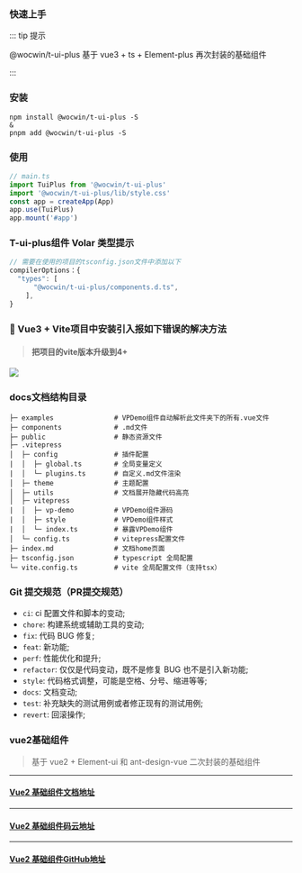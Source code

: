### 快速上手

::: tip 提示

@wocwin/t-ui-plus 基于 vue3 + ts + Element-plus 再次封装的基础组件

:::

### 安装

```bash:no-line-numbers
npm install @wocwin/t-ui-plus -S
&
pnpm add @wocwin/t-ui-plus -S
```


### 使用

```js
// main.ts
import TuiPlus from '@wocwin/t-ui-plus'
import '@wocwin/t-ui-plus/lib/style.css'
const app = createApp(App)
app.use(TuiPlus)
app.mount('#app')
```

### T-ui-plus组件 Volar 类型提示

```js
// 需要在使用的项目的tsconfig.json文件中添加以下
compilerOptions：{
  "types": [
      "@wocwin/t-ui-plus/components.d.ts",
    ],
}

```

### 🔨  Vue3 + Vite项目中安装引入报如下错误的解决方法
> #### 把项目的vite版本升级到4+

<img src="../public/img/error.png">

### docs文档结构目录
```
├─ examples               # VPDemo组件自动解析此文件夹下的所有.vue文件
├─ components             # .md文件
├─ public                 # 静态资源文件
├─ .vitepress
│  ├─ config              # 插件配置
|  │  ├─ global.ts        # 全局变量定义
|  │  └─ plugins.ts       # 自定义.md文件渲染
│  ├─ theme               # 主题配置
│  ├─ utils               # 文档展开隐藏代码高亮
│  ├─ vitepress
|  │  ├─ vp-demo          # VPDemo组件源码
|  │  ├─ style            # VPDemo组件样式
|  │  └─ index.ts         # 暴露VPDemo组件
│  └─ config.ts           # vitepress配置文件
├─ index.md               # 文档home页面
├─ tsconfig.json          # typescript 全局配置
└─ vite.config.ts         # vite 全局配置文件（支持tsx）
```

### Git 提交规范（PR提交规范）

- `ci`: ci 配置文件和脚本的变动;
- `chore`: 构建系统或辅助工具的变动;
- `fix`: 代码 BUG 修复;
- `feat`: 新功能;
- `perf`: 性能优化和提升;
- `refactor`: 仅仅是代码变动，既不是修复 BUG 也不是引入新功能;
- `style`: 代码格式调整，可能是空格、分号、缩进等等;
- `docs`: 文档变动;
- `test`: 补充缺失的测试用例或者修正现有的测试用例;
- `revert`: 回滚操作;


### vue2基础组件
> 基于 vue2 + Element-ui 和 ant-design-vue 二次封装的基础组件
******
#### [Vue2 基础组件文档地址](https://wocwin.github.io/t-ui/)
******
#### [Vue2 基础组件码云地址](https://gitee.com/wocwin/t-ui)
******
#### [Vue2 基础组件GitHub地址](https://github.com/wocwin/t-ui)

